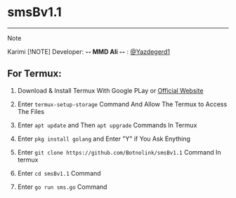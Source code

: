 # smsBv1.1
_________________
> [!NOTE]
> Karimi
> [!NOTE]
> Developer: **-- MMD Ali --** : [@Yazdegerd1](https://t.me/Yazdegerd1)


## For Termux:
  1. Download & Install Termux With Google PLay or [Official Website](https://termux.dev)

  3. Enter `termux-setup-storage` Command And Allow The Termux to Access The Files
  4. Enter `apt update` and Then `apt upgrade` Commands In Termux
  5. Enter `pkg install golang` and Enter "Y" if You Ask Enything
  6. Enter `git clone https://github.com/Botnolink/smsBv1.1` Command In termux
  7. Enter `cd smsBv1.1` Command
  8. Enter `go run sms.go` Command

